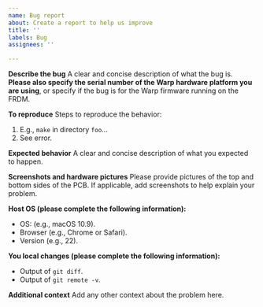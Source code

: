 ```yaml
---
name: Bug report
about: Create a report to help us improve
title: ''
labels: Bug
assignees: ''

---
```


**Describe the bug**
A clear and concise description of what the bug is. **Please also specify the serial number of the Warp hardware platform you are using**, or specify if the bug is for the Warp firmware running on the FRDM.

**To reproduce**
Steps to reproduce the behavior:
1. E.g., `make` in directory `foo`...
2. See error.

**Expected behavior**
A clear and concise description of what you expected to happen.

**Screenshots and hardware pictures**
Please provide pictures of the top and bottom sides of the PCB. If applicable, add screenshots to help explain your problem.

**Host OS (please complete the following information):**
 - OS: (e.g., macOS 10.9).
 - Browser (e.g., Chrome or Safari).
 - Version (e.g., 22).

**You local changes (please complete the following information):**
 - Output of `git diff`.
 - Output of `git remote -v`.

**Additional context**
Add any other context about the problem here.
